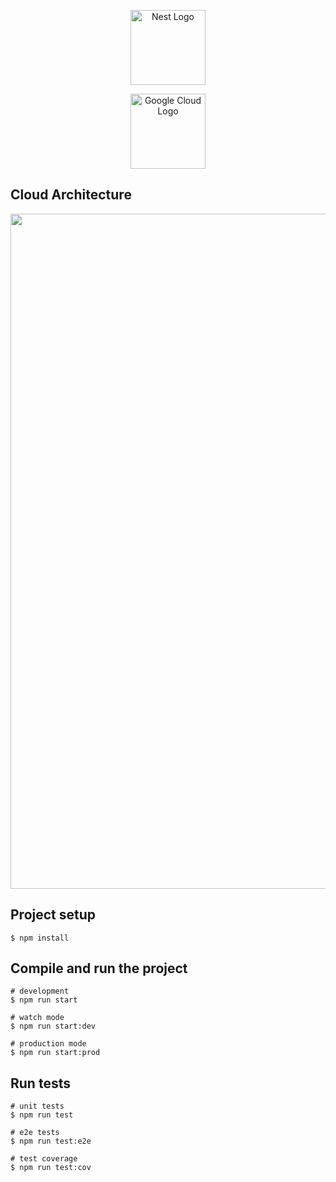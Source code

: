 
<p align="center">
  <a href="http://nestjs.com/" target="blank"><img src="https://nestjs.com/img/logo-small.svg" width="120" alt="Nest Logo" /></a>
</p>


<p align="center">
  <a href="https://cloud.google.com/" target="blank"><img src="https://res.cloudinary.com/dwm0tvqar/image/upload/v1734004521/gcp%20logo.png" width="120" alt="Google Cloud Logo" /></a>
</p>


[circleci-image]: https://img.shields.io/circleci/build/github/nestjs/nest/master?token=abc123def456
[circleci-url]: https://circleci.com/gh/nestjs/nest

## Cloud Architecture
<p align="center">
  <a href="#" target="blank"><img src="https://res.cloudinary.com/dwm0tvqar/image/upload/v1734004301/project%20architecture.png" width="1920" height="1080" alt="Project Architecture" /></a>
</p>

## Project setup


    $ npm install

## Compile and run the project


    # development
    $ npm run start
    
    # watch mode
    $ npm run start:dev
    
    # production mode
    $ npm run start:prod

## Run tests


    # unit tests
    $ npm run test
    
    # e2e tests
    $ npm run test:e2e
    
    # test coverage
    $ npm run test:cov
